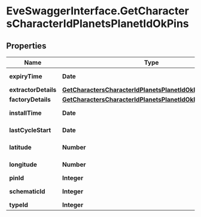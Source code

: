 # EveSwaggerInterface.GetCharactersCharacterIdPlanetsPlanetIdOkPins

## Properties
Name | Type | Description | Notes
------------ | ------------- | ------------- | -------------
**expiryTime** | **Date** | expiry_time string | [optional] 
**extractorDetails** | [**GetCharactersCharacterIdPlanetsPlanetIdOkExtractorDetails**](GetCharactersCharacterIdPlanetsPlanetIdOkExtractorDetails.md) |  | [optional] 
**factoryDetails** | [**GetCharactersCharacterIdPlanetsPlanetIdOkFactoryDetails**](GetCharactersCharacterIdPlanetsPlanetIdOkFactoryDetails.md) |  | [optional] 
**installTime** | **Date** | install_time string | [optional] 
**lastCycleStart** | **Date** | last_cycle_start string | [optional] 
**latitude** | **Number** | latitude number | 
**longitude** | **Number** | longitude number | 
**pinId** | **Integer** | pin_id integer | 
**schematicId** | **Integer** | schematic_id integer | [optional] 
**typeId** | **Integer** | type_id integer | 


